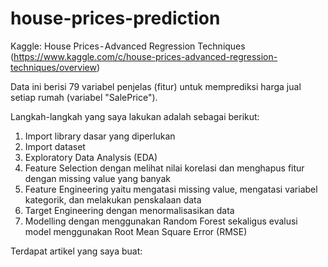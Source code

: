 # house-prices-prediction
Kaggle: House Prices - Advanced Regression Techniques (https://www.kaggle.com/c/house-prices-advanced-regression-techniques/overview)

Data ini berisi 79 variabel penjelas (fitur) untuk memprediksi harga jual setiap rumah (variabel "SalePrice").

Langkah-langkah yang saya lakukan adalah sebagai berikut:
1. Import library dasar yang diperlukan
2. Import dataset
3. Exploratory Data Analysis (EDA)
4. Feature Selection dengan melihat nilai korelasi dan menghapus fitur dengan missing value yang banyak
5. Feature Engineering yaitu mengatasi missing value, mengatasi variabel kategorik, dan melakukan penskalaan data
6. Target Engineering dengan menormalisasikan data
7. Modelling dengan menggunakan Random Forest sekaligus evalusi model menggunakan Root Mean Square Error (RMSE)

Terdapat artikel yang saya buat: 
